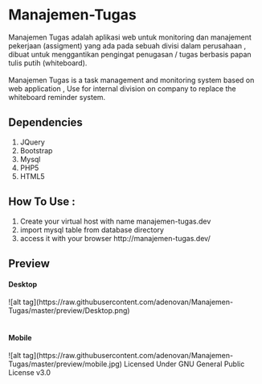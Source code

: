 # Manajemen-Tugas
Manajemen Tugas adalah aplikasi web untuk monitoring dan manajement pekerjaan (assigment) yang ada pada sebuah divisi dalam perusahaan , dibuat untuk menggantikan pengingat penugasan / tugas berbasis papan tulis putih (whiteboard).
<br/><br/>
Manajemen Tugas is a task management and monitoring system based on web application , Use for internal division on company to replace the whiteboard reminder system.

<h2>Dependencies</h2>
<ol>
	<li>JQuery</li>
	<li>Bootstrap</li>
	<li>Mysql</li>
	<li>PHP5</li>
	<li>HTML5</li>
</ol>

<h2>How To Use :</h2>
<ol>
	<li>Create your virtual host with name manajemen-tugas.dev</li>
	<li>import mysql table from database directory</li>
	<li>access it with your browser http://manajemen-tugas.dev/</li>
</ol>

<h2>Preview</h2>
<h4>Desktop</h4>
![alt tag](https://raw.githubusercontent.com/adenovan/Manajemen-Tugas/master/preview/Desktop.png)
<br/></br>
<h4>Mobile</h4>
![alt tag](https://raw.githubusercontent.com/adenovan/Manajemen-Tugas/master/preview/mobile.jpg)
Licensed Under GNU General Public License v3.0
